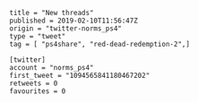 ```
title = "New threads"
published = 2019-02-10T11:56:47Z
origin = "twitter-norms_ps4"
type = "tweet"
tag = [ "ps4share", "red-dead-redemption-2",]

[twitter]
account = "norms_ps4"
first_tweet = "1094565841180467202"
retweets = 0
favourites = 0
```

<p class='image'><img src='https://mnf.m17s.net/2019/02/10/DzCt1HHXQAEF8oe.jpg' alt=''></p>

